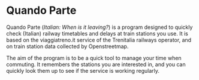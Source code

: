 Quando Parte
============

Quando Parte (_Italian: When is it leaving?_) is a program designed to quickly
check (Italian) railway timetables and delays at train stations you use. It is
based on the viaggiatreno.it service of the Trenitalia railways operator, and
on train station data collected by Openstreetmap.

The aim of the program is to be a quick tool to manage your time when
commuting. It remembers the stations you are interested in, and you can quickly
look them up to see if the service is working regularly. 


